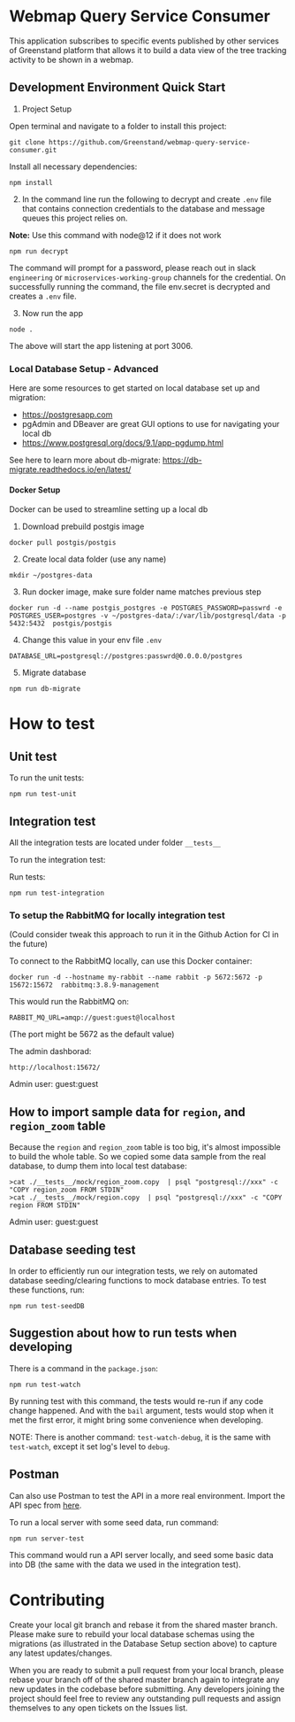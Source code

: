 # Webmap Query Service Consumer

This application subscribes to specific events published by other services of Greenstand platform that allows it to build a data view of the tree tracking activity to be shown in a webmap.

## Development Environment Quick Start

1. Project Setup

Open terminal and navigate to a folder to install this project:

```
git clone https://github.com/Greenstand/webmap-query-service-consumer.git
```

Install all necessary dependencies:

```
npm install
```

2. In the command line run the following to decrypt and create `.env` file that contains connection credentials to the database and message queues this project relies on.

**Note:**
Use this command with node@12 if it does not work

```
npm run decrypt
```

The command will prompt for a password, please reach out in slack `engineering` or `microservices-working-group` channels for the credential.
On successfully running the command, the file env.secret is decrypted and creates a `.env` file.

3. Now run the app

```
node .
```

The above will start the app listening at port 3006.

### Local Database Setup - Advanced

Here are some resources to get started on local database set up and migration:

- https://postgresapp.com
- pgAdmin and DBeaver are great GUI options to use for navigating your local db
- https://www.postgresql.org/docs/9.1/app-pgdump.html

See here to learn more about db-migrate: https://db-migrate.readthedocs.io/en/latest/

#### Docker Setup

Docker can be used to streamline setting up a local db

1. Download prebuild postgis image

```
docker pull postgis/postgis
```

2. Create local data folder (use any name)

```
mkdir ~/postgres-data
```

3. Run docker image, make sure folder name matches previous step

```
docker run -d --name postgis_postgres -e POSTGRES_PASSWORD=passwrd -e POSTGRES_USER=postgres -v ~/postgres-data/:/var/lib/postgresql/data -p 5432:5432  postgis/postgis
```

4. Change this value in your env file `.env`

```
DATABASE_URL=postgresql://postgres:passwrd@0.0.0.0/postgres
```

5. Migrate database

```
npm run db-migrate
```

# How to test

## Unit test

To run the unit tests:

```
npm run test-unit
```

## Integration test

All the integration tests are located under folder `__tests__`

To run the integration test:

Run tests:

```
npm run test-integration
```

### To setup the RabbitMQ for locally integration test

(Could consider tweak this approach to run it in the Github Action for CI in the future)

To connect to the RabbitMQ locally, can use this Docker container:

```
docker run -d --hostname my-rabbit --name rabbit -p 5672:5672 -p 15672:15672  rabbitmq:3.8.9-management
```

This would run the RabbitMQ on:

```
RABBIT_MQ_URL=amqp://guest:guest@localhost
```

(The port might be 5672 as the default value)

The admin dashborad:

```
http://localhost:15672/
```
Admin user: guest:guest

## How to import sample data for `region`, and `region_zoom` table

Because the `region` and `region_zoom` table is too big, it's almost impossible to 
build the whole table. So we copied some data sample from the real database, 
to dump them into local test database:

```
>cat ./__tests__/mock/region_zoom.copy  | psql "postgresql://xxx" -c "COPY region_zoom FROM STDIN"
>cat ./__tests__/mock/region.copy  | psql "postgresql://xxx" -c "COPY region FROM STDIN"
```


Admin user: guest:guest

## Database seeding test

In order to efficiently run our integration tests, we rely on automated database seeding/clearing functions to mock database entries. To test these functions, run:

```
npm run test-seedDB
```

## Suggestion about how to run tests when developing

There is a command in the `package.json`:

```
npm run test-watch
```

By running test with this command, the tests would re-run if any code change happened. And with the `bail` argument, tests would stop when it met the first error, it might bring some convenience when developing.

NOTE: There is another command: `test-watch-debug`, it is the same with `test-watch`, except it set log's level to `debug`.

## Postman

Can also use Postman to test the API in a more real environment. Import the API spec from [here](https://github.com/Greenstand/treetracker-wallet-api/blob/master/docs/api/spec/treetracker-token-api.yaml).

To run a local server with some seed data, run command:

```
npm run server-test
```

This command would run a API server locally, and seed some basic data into DB (the same with the data we used in the integration test).

# Contributing

Create your local git branch and rebase it from the shared master branch. Please make sure to rebuild your local database schemas using the migrations (as illustrated in the Database Setup section above) to capture any latest updates/changes.

When you are ready to submit a pull request from your local branch, please rebase your branch off of the shared master branch again to integrate any new updates in the codebase before submitting. Any developers joining the project should feel free to review any outstanding pull requests and assign themselves to any open tickets on the Issues list.
